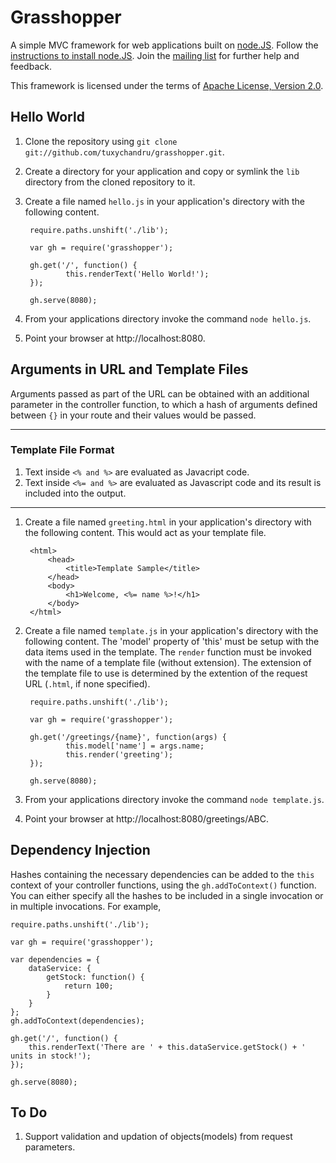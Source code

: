 Grasshopper
==========

A simple MVC framework for web applications built on [node.JS](http://nodejs.org/).  Follow the [instructions to install node.JS](http://nodejs.org/#download).  Join the [mailing list](http://groups.google.com/group/grasshopperjs) for further help and feedback.

This framework is licensed under the terms of [Apache License, Version 2.0](http://www.apache.org/licenses/LICENSE-2.0).

Hello World
-----------

1. Clone the repository using `git clone git://github.com/tuxychandru/grasshopper.git`.
2. Create a directory for your application and copy or symlink the `lib` directory from the cloned repository to it.
3. Create a file named `hello.js` in your application's directory with the following content.

        require.paths.unshift('./lib');

        var gh = require('grasshopper');

        gh.get('/', function() {
                this.renderText('Hello World!');
        });

        gh.serve(8080);

4. From your applications directory invoke the command `node hello.js`.
5. Point your browser at http://localhost:8080.

Arguments in URL and Template Files
-----------------------------------

Arguments passed as part of the URL can be obtained with an additional parameter in the controller function, to which a hash of arguments defined between `{}` in your route and their values would be passed.

**********
### Template File Format

1. Text inside `<% and %>` are evaluated as Javacript code.
2. Text inside `<%= and %>` are evaluated as Javascript code and its result is included into the output.
***********

1. Create a file named `greeting.html` in your application's directory with the following content.  This would act as your template file.

        <html>
            <head>
                <title>Template Sample</title>
            </head>
            <body>
                <h1>Welcome, <%= name %>!</h1>
            </body>
        </html>

2. Create a file named `template.js` in your application's directory with the following content.  The 'model' property of 'this' must be setup with the data items used in the template.  The `render` function must be invoked with the name of a template file (without extension).  The extension of the template file to use is determined by the extention of the request URL (`.html`, if none specified).

        require.paths.unshift('./lib');

        var gh = require('grasshopper');

        gh.get('/greetings/{name}', function(args) {
                this.model['name'] = args.name;
                this.render('greeting');
        });

        gh.serve(8080);

4. From your applications directory invoke the command `node template.js`.
5. Point your browser at http://localhost:8080/greetings/ABC.

Dependency Injection
--------------------

Hashes containing the necessary dependencies can be added to the `this` context of your controller functions, using the `gh.addToContext()` function.  You can either specify all the hashes to be included in a single invocation or in multiple invocations.  For example,

    require.paths.unshift('./lib');

    var gh = require('grasshopper');

    var dependencies = {
        dataService: {
            getStock: function() {
                return 100;
            }
        }
    };
    gh.addToContext(dependencies);

    gh.get('/', function() {
        this.renderText('There are ' + this.dataService.getStock() + ' units in stock!');
    });

    gh.serve(8080);

To Do
-----

1. Support validation and updation of objects(models) from request parameters.
